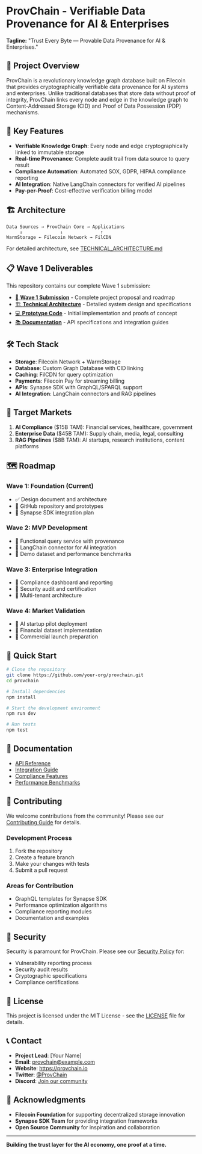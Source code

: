 # ProvChain - Verifiable Data Provenance for AI & Enterprises


**Tagline:** "Trust Every Byte — Provable Data Provenance for AI & Enterprises."

## 🚀 Project Overview

ProvChain is a revolutionary knowledge graph database built on Filecoin that provides cryptographically verifiable data provenance for AI systems and enterprises. Unlike traditional databases that store data without proof of integrity, ProvChain links every node and edge in the knowledge graph to Content-Addressed Storage (CID) and Proof of Data Possession (PDP) mechanisms.

## 🎯 Key Features

- **Verifiable Knowledge Graph**: Every node and edge cryptographically linked to immutable storage
- **Real-time Provenance**: Complete audit trail from data source to query result
- **Compliance Automation**: Automated SOX, GDPR, HIPAA compliance reporting
- **AI Integration**: Native LangChain connectors for verified AI pipelines
- **Pay-per-Proof**: Cost-effective verification billing model

## 🏗️ Architecture

```
Data Sources → ProvChain Core → Applications
     ↓              ↓              ↑
WarmStorage ← Filecoin Network → FilCDN
```

For detailed architecture, see [TECHNICAL_ARCHITECTURE.md](./TECHNICAL_ARCHITECTURE.md)

## 📋 Wave 1 Deliverables

This repository contains our complete Wave 1 submission:

- [📄 **Wave 1 Submission**](./WAVE1_SUBMISSION.md) - Complete project proposal and roadmap
- [🏗️ **Technical Architecture**](./TECHNICAL_ARCHITECTURE.md) - Detailed system design and specifications
- [💻 **Prototype Code**](./src/) - Initial implementation and proofs of concept
- [📚 **Documentation**](./docs/) - API specifications and integration guides

## 🛠️ Tech Stack

- **Storage**: Filecoin Network + WarmStorage
- **Database**: Custom Graph Database with CID linking
- **Caching**: FilCDN for query optimization
- **Payments**: Filecoin Pay for streaming billing
- **APIs**: Synapse SDK with GraphQL/SPARQL support
- **AI Integration**: LangChain connectors and RAG pipelines

## 🎯 Target Markets

1. **AI Compliance** ($15B TAM): Financial services, healthcare, government
2. **Enterprise Data** ($45B TAM): Supply chain, media, legal, consulting  
3. **RAG Pipelines** ($8B TAM): AI startups, research institutions, content platforms

## 🗺️ Roadmap

### Wave 1: Foundation (Current)
- ✅ Design document and architecture
- 🔄 GitHub repository and prototypes
- 🔄 Synapse SDK integration plan

### Wave 2: MVP Development
- 🎯 Functional query service with provenance
- 🎯 LangChain connector for AI integration
- 🎯 Demo dataset and performance benchmarks

### Wave 3: Enterprise Integration
- 🎯 Compliance dashboard and reporting
- 🎯 Security audit and certification
- 🎯 Multi-tenant architecture

### Wave 4: Market Validation
- 🎯 AI startup pilot deployment
- 🎯 Financial dataset implementation
- 🎯 Commercial launch preparation

## 🚀 Quick Start

```bash
# Clone the repository
git clone https://github.com/your-org/provchain.git
cd provchain

# Install dependencies
npm install

# Start the development environment
npm run dev

# Run tests
npm test
```

## 📖 Documentation

- [API Reference](./docs/api-reference.md)
- [Integration Guide](./docs/integration-guide.md)
- [Compliance Features](./docs/compliance.md)
- [Performance Benchmarks](./docs/performance.md)

## 🤝 Contributing

We welcome contributions from the community! Please see our [Contributing Guide](./CONTRIBUTING.md) for details.

### Development Process
1. Fork the repository
2. Create a feature branch
3. Make your changes with tests
4. Submit a pull request

### Areas for Contribution
- GraphQL templates for Synapse SDK
- Performance optimization algorithms
- Compliance reporting modules
- Documentation and examples

## 🔐 Security

Security is paramount for ProvChain. Please see our [Security Policy](./SECURITY.md) for:
- Vulnerability reporting process
- Security audit results
- Cryptographic specifications
- Compliance certifications

## 📄 License

This project is licensed under the MIT License - see the [LICENSE](./LICENSE) file for details.

## 📞 Contact

- **Project Lead**: [Your Name]
- **Email**: provchain@example.com
- **Website**: https://provchain.io
- **Twitter**: [@ProvChain](https://twitter.com/provchain)
- **Discord**: [Join our community](https://discord.gg/provchain)

## 🙏 Acknowledgments

- **Filecoin Foundation** for supporting decentralized storage innovation
- **Synapse SDK Team** for providing integration frameworks
- **Open Source Community** for inspiration and collaboration

---

**Building the trust layer for the AI economy, one proof at a time.**
